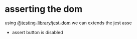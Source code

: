 # asserting the dom

using [@testing-library/jest-dom](https://github.com/testing-library/jest-dom) we can extends the jest asse

- assert button is disabled
